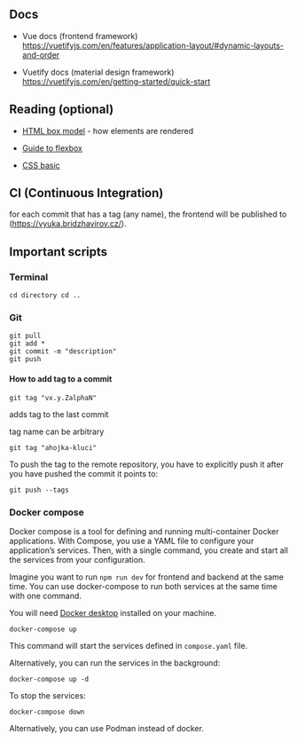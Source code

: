 
## Docs

- Vue docs (frontend framework)
    https://vuetifyjs.com/en/features/application-layout/#dynamic-layouts-and-order

- Vuetify docs (material design framework)
    https://vuetifyjs.com/en/getting-started/quick-start

## Reading (optional)

- [HTML box model](https://www.w3schools.com/css/css_boxmodel.asp) - how elements are rendered

- [Guide to flexbox](https://css-tricks.com/snippets/css/a-guide-to-flexbox/)

- [CSS basic](https://developer.mozilla.org/en-US/docs/Learn/Getting_started_with_the_web/CSS_basics)

## CI (Continuous Integration)

for each commit that has a tag (any name), the frontend will be published to (https://vyuka.bridzhavirov.cz/).

## Important scripts

### Terminal

`
cd directory
cd ..
`


### Git

```
git pull
git add *
git commit -m "description"
git push
```

#### How to add tag to a commit

```
git tag "vx.y.ZalphaN"
```

adds tag to the last commit

tag name can be arbitrary


```
git tag "ahojka-kluci"
```

To push the tag to the remote repository, you have to explicitly push it after you have pushed the commit it points to:

```
git push --tags
```

### Docker compose

Docker compose is a tool for defining and running multi-container Docker applications. With Compose, you use a YAML file to configure your application’s services. Then, with a single command, you create and start all the services from your configuration.

Imagine you want to run `npm run dev` for frontend and backend at the same time. You can use docker-compose to run both services at the same time with one command.

You will need [Docker desktop](https://www.docker.com/products/docker-desktop/) installed on your machine.

```
docker-compose up
```

This command will start the services defined in `compose.yaml` file.

Alternatively, you can run the services in the background:

```
docker-compose up -d
```

To stop the services:

```
docker-compose down
```

Alternatively, you can use Podman instead of docker. 
